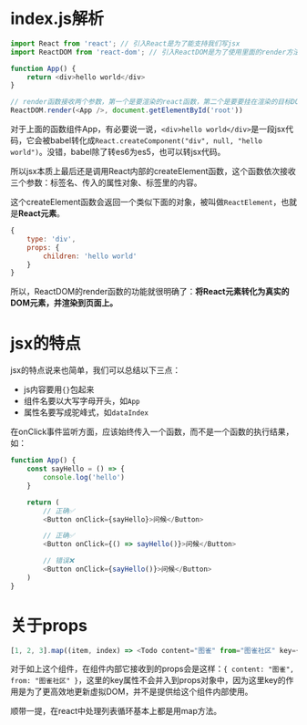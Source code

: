# index.js解析

```js
import React from 'react'; // 引入React是为了能支持我们写jsx
import ReactDOM from 'react-dom'; // 引入ReactDOM是为了使用里面的render方法，将React组件渲染到真实DOM中

function App() {
    return <div>hello world</div>
}

// render函数接收两个参数，第一个是要渲染的react函数，第二个是要要挂在渲染的目标DOM节点
ReactDOM.render(<App />, document.getElementById('root')) 
```

对于上面的函数组件App，有必要说一说，`<div>hello world</div>`是一段jsx代码，它会被babel转化成`React.createComponent("div", null, "hello world")`。没错，babel除了转es6为es5，也可以转jsx代码。

所以jsx本质上最后还是调用React内部的createElement函数，这个函数依次接收三个参数：标签名、传入的属性对象、标签里的内容。

这个createElement函数会返回一个类似下面的对象，被叫做`ReactElement`，也就是**React元素**。

```js
{
    type: 'div',
    props: {
        children: 'hello world'
    }
}
```

所以，ReactDOM的render函数的功能就很明确了：**将React元素转化为真实的DOM元素，并渲染到页面上。**

# jsx的特点

jsx的特点说来也简单，我们可以总结以下三点：

- js内容要用`{}`包起来
- 组件名要以大写字母开头，如`App`
- 属性名要写成驼峰式，如`dataIndex`

在onClick事件监听方面，应该始终传入一个函数，而不是一个函数的执行结果，如：

```js
function App() {
    const sayHello = () => {
        console.log('hello')
    }

    return (
        // 正确✅
        <Button onClick={sayHello}>问候</Button>

        // 正确✅
        <Button onClick={() => sayHello()}>问候</Button>

        // 错误❌
        <Button onClick={sayHello()}>问候</Button>
    )
}
```

# 关于props

```js
[1, 2, 3].map((item, index) => <Todo content="图雀" from="图雀社区" key={index} />)
```

对于如上这个组件，在组件内部它接收到的props会是这样：`{ content: "图雀", from: "图雀社区" }`，这里的key属性不会并入到props对象中，因为这里key的作用是为了更高效地更新虚拟DOM，并不是提供给这个组件内部使用。

顺带一提，在react中处理列表循环基本上都是用map方法。


